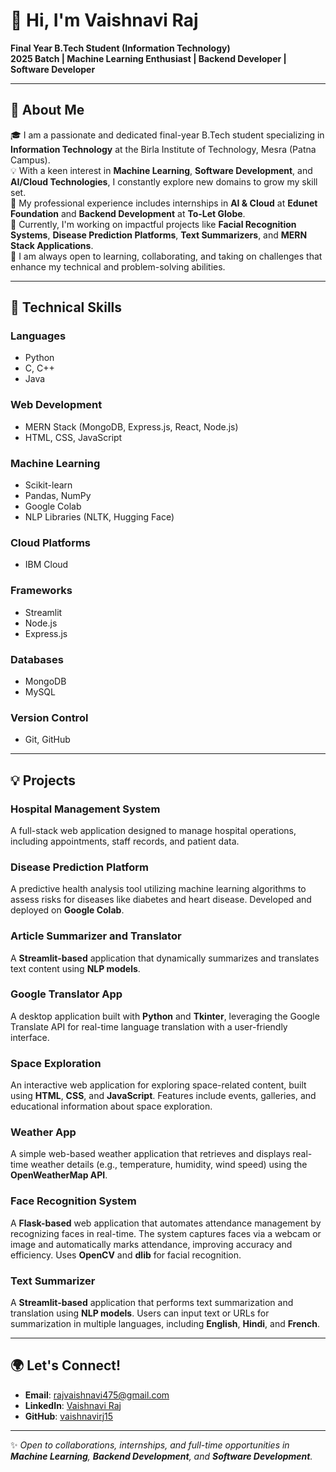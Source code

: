 # 👋 Hi, I'm Vaishnavi Raj  
**Final Year B.Tech Student (Information Technology)**  
**2025 Batch | Machine Learning Enthusiast | Backend Developer | Software Developer**  

---

## 🚀 About Me  
🎓 I am a passionate and dedicated final-year B.Tech student specializing in **Information Technology** at the Birla Institute of Technology, Mesra (Patna Campus).  
💡 With a keen interest in **Machine Learning**, **Software Development**, and **AI/Cloud Technologies**, I constantly explore new domains to grow my skill set.  
💼 My professional experience includes internships in **AI & Cloud** at **Edunet Foundation** and **Backend Development** at **To-Let Globe**.  
🔭 Currently, I'm working on impactful projects like **Facial Recognition Systems**, **Disease Prediction Platforms**, **Text Summarizers**, and **MERN Stack Applications**.  
🌱 I am always open to learning, collaborating, and taking on challenges that enhance my technical and problem-solving abilities.  

---

## 🔧 Technical Skills  

### **Languages**  
- Python  
- C, C++  
- Java  

### **Web Development**  
- MERN Stack (MongoDB, Express.js, React, Node.js)  
- HTML, CSS, JavaScript  

### **Machine Learning**  
- Scikit-learn  
- Pandas, NumPy  
- Google Colab  
- NLP Libraries (NLTK, Hugging Face)  

### **Cloud Platforms**  
- IBM Cloud  

### **Frameworks**  
- Streamlit  
- Node.js  
- Express.js  

### **Databases**  
- MongoDB  
- MySQL  

### **Version Control**  
- Git, GitHub  

---

## 💡 Projects  

### **Hospital Management System**  
A full-stack web application designed to manage hospital operations, including appointments, staff records, and patient data.

### **Disease Prediction Platform**  
A predictive health analysis tool utilizing machine learning algorithms to assess risks for diseases like diabetes and heart disease. Developed and deployed on **Google Colab**.  

### **Article Summarizer and Translator**  
A **Streamlit-based** application that dynamically summarizes and translates text content using **NLP models**.  

### **Google Translator App**  
A desktop application built with **Python** and **Tkinter**, leveraging the Google Translate API for real-time language translation with a user-friendly interface.  

### **Space Exploration**  
An interactive web application for exploring space-related content, built using **HTML**, **CSS**, and **JavaScript**. Features include events, galleries, and educational information about space exploration.  

### **Weather App**  
A simple web-based weather application that retrieves and displays real-time weather details (e.g., temperature, humidity, wind speed) using the **OpenWeatherMap API**.  

### **Face Recognition System**  
A **Flask-based** web application that automates attendance management by recognizing faces in real-time. The system captures faces via a webcam or image and automatically marks attendance, improving accuracy and efficiency. Uses **OpenCV** and **dlib** for facial recognition.

### **Text Summarizer**  
A **Streamlit-based** application that performs text summarization and translation using **NLP models**. Users can input text or URLs for summarization in multiple languages, including **English**, **Hindi**, and **French**.

---

## 🌍 Let's Connect!  

- **Email**: [rajvaishnavi475@gmail.com](mailto:rajvaishnavi475@gmail.com)  
- **LinkedIn**: [Vaishnavi Raj](https://www.linkedin.com/in/vaishnaviraj721/)  
- **GitHub**: [vaishnavirj15](https://github.com/vaishnavirj15)  

---  



✨ *Open to collaborations, internships, and full-time opportunities in **Machine Learning**, **Backend Development**, and **Software Development**.*  



